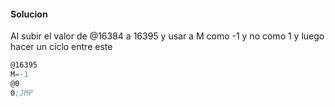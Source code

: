 #### Solucion 
Al subir el valor de @16384  a 16395 y usar a M como -1 y no como 1 y luego hacer un ciclo entre este
```asm
@16395
M=-1
@0
0;JMP
```
